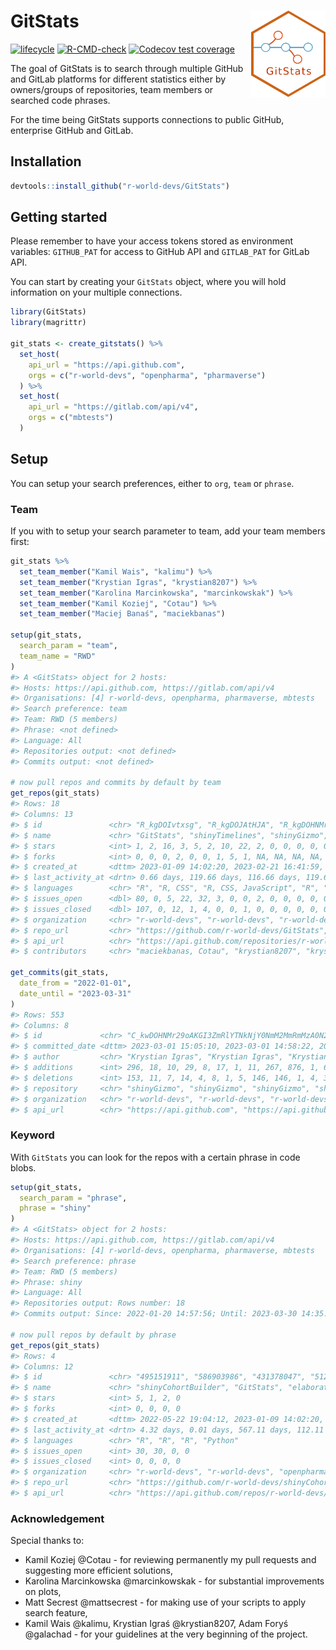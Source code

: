 
<!-- README.md is generated from README.Rmd. Please edit that file -->

# GitStats <img src="man/figures/GitStats_logo.png" align="right" height="138" style="float:right; height:138px;"/>

<!-- badges: start -->

[![lifecycle](https://img.shields.io/badge/lifecycle-experimental-orange.svg)](https://lifecycle.r-lib.org/articles/stages.html#experimental)
[![R-CMD-check](https://github.com/r-world-devs/GitStats/workflows/R-CMD-check/badge.svg)](https://github.com/r-world-devs/GitStats/actions)
[![Codecov test
coverage](https://codecov.io/gh/r-world-devs/GitStats/branch/devel/graph/badge.svg)](https://app.codecov.io/gh/r-world-devs/GitStats?branch=devel)
<!-- badges: end -->

The goal of GitStats is to search through multiple GitHub and GitLab
platforms for different statistics either by owners/groups of
repositories, team members or searched code phrases.

For the time being GitStats supports connections to public GitHub,
enterprise GitHub and GitLab.

## Installation

``` r
devtools::install_github("r-world-devs/GitStats")
```

## Getting started

Please remember to have your access tokens stored as environment
variables: `GITHUB_PAT` for access to GitHub API and `GITLAB_PAT` for
GitLab API.

You can start by creating your `GitStats` object, where you will hold
information on your multiple connections.

``` r
library(GitStats)
library(magrittr)

git_stats <- create_gitstats() %>%
  set_host(
    api_url = "https://api.github.com",
    orgs = c("r-world-devs", "openpharma", "pharmaverse")
  ) %>%
  set_host(
    api_url = "https://gitlab.com/api/v4",
    orgs = c("mbtests")
  )
```

## Setup

You can setup your search preferences, either to `org`, `team` or
`phrase`.

### Team

If you with to setup your search parameter to team, add your team
members first:

``` r
git_stats %>%
  set_team_member("Kamil Wais", "kalimu") %>%
  set_team_member("Krystian Igras", "krystian8207") %>%
  set_team_member("Karolina Marcinkowska", "marcinkowskak") %>%
  set_team_member("Kamil Koziej", "Cotau") %>%
  set_team_member("Maciej Banaś", "maciekbanas")

setup(git_stats,
  search_param = "team",
  team_name = "RWD"
)
#> A <GitStats> object for 2 hosts:
#> Hosts: https://api.github.com, https://gitlab.com/api/v4
#> Organisations: [4] r-world-devs, openpharma, pharmaverse, mbtests
#> Search preference: team
#> Team: RWD (5 members)
#> Phrase: <not defined>
#> Language: All
#> Repositories output: <not defined>
#> Commits output: <not defined>

# now pull repos and commits by default by team
get_repos(git_stats)
#> Rows: 18
#> Columns: 13
#> $ id               <chr> "R_kgDOIvtxsg", "R_kgDOJAtHJA", "R_kgDOHNMr2w", "R_kg…
#> $ name             <chr> "GitStats", "shinyTimelines", "shinyGizmo", "cohortBu…
#> $ stars            <int> 1, 2, 16, 3, 5, 2, 10, 22, 2, 0, 0, 0, 0, 0, 0, 0, 0,…
#> $ forks            <int> 0, 0, 0, 2, 0, 0, 1, 5, 1, NA, NA, NA, NA, NA, NA, NA…
#> $ created_at       <dttm> 2023-01-09 14:02:20, 2023-02-21 16:41:59, 2022-04-20…
#> $ last_activity_at <drtn> 0.66 days, 119.66 days, 116.66 days, 119.66 days, 4.…
#> $ languages        <chr> "R", "R, CSS", "R, CSS, JavaScript", "R", "R, CSS, Ja…
#> $ issues_open      <dbl> 80, 0, 5, 22, 32, 3, 0, 0, 2, 0, 0, 0, 0, 0, 0, 0, 1,…
#> $ issues_closed    <dbl> 107, 0, 12, 1, 4, 0, 0, 1, 0, 0, 0, 0, 0, 0, 0, 0, 0,…
#> $ organization     <chr> "r-world-devs", "r-world-devs", "r-world-devs", "r-wo…
#> $ repo_url         <chr> "https://github.com/r-world-devs/GitStats", "https://…
#> $ api_url          <chr> "https://api.github.com/repositories/r-world-devs/Git…
#> $ contributors     <chr> "maciekbanas, Cotau", "krystian8207", "krystian8207, …

get_commits(git_stats,
  date_from = "2022-01-01",
  date_until = "2023-03-31"
)
#> Rows: 553
#> Columns: 8
#> $ id             <chr> "C_kwDOHNMr29oAKGI3ZmRlYTNkNjY0NmM2MmRmMzA0N2Y0NDhkODQy…
#> $ committed_date <dttm> 2023-03-01 15:05:10, 2023-03-01 14:58:22, 2023-02-28 1…
#> $ author         <chr> "Krystian Igras", "Krystian Igras", "Krystian Igras", "…
#> $ additions      <int> 296, 18, 10, 29, 8, 17, 1, 11, 267, 876, 1, 6, 3, 20, 1…
#> $ deletions      <int> 153, 11, 7, 14, 4, 8, 1, 5, 146, 146, 1, 4, 3, 9, 107, …
#> $ repository     <chr> "shinyGizmo", "shinyGizmo", "shinyGizmo", "shinyGizmo",…
#> $ organization   <chr> "r-world-devs", "r-world-devs", "r-world-devs", "r-worl…
#> $ api_url        <chr> "https://api.github.com", "https://api.github.com", "ht…
```

### Keyword

With `GitStats` you can look for the repos with a certain phrase in code
blobs.

``` r
setup(git_stats,
  search_param = "phrase",
  phrase = "shiny"
)
#> A <GitStats> object for 2 hosts:
#> Hosts: https://api.github.com, https://gitlab.com/api/v4
#> Organisations: [4] r-world-devs, openpharma, pharmaverse, mbtests
#> Search preference: phrase
#> Team: RWD (5 members)
#> Phrase: shiny
#> Language: All
#> Repositories output: Rows number: 18
#> Commits output: Since: 2022-01-20 14:57:56; Until: 2023-03-30 14:35:34; Rows number: 553

# now pull repos by default by phrase
get_repos(git_stats)
#> Rows: 4
#> Columns: 12
#> $ id               <chr> "495151911", "586903986", "431378047", "512764983"
#> $ name             <chr> "shinyCohortBuilder", "GitStats", "elaborator", "open…
#> $ stars            <int> 5, 1, 2, 0
#> $ forks            <int> 0, 0, 0, 0
#> $ created_at       <dttm> 2022-05-22 19:04:12, 2023-01-09 14:02:20, 2021-11-24 …
#> $ last_activity_at <drtn> 4.32 days, 0.01 days, 567.11 days, 112.11 days
#> $ languages        <chr> "R", "R", "R", "Python"
#> $ issues_open      <int> 30, 30, 0, 0
#> $ issues_closed    <int> 0, 0, 0, 0
#> $ organization     <chr> "r-world-devs", "r-world-devs", "openpharma", "openph…
#> $ repo_url         <chr> "https://github.com/r-world-devs/shinyCohortBuilder",…
#> $ api_url          <chr> "https://api.github.com/repos/r-world-devs/shinyCoho…
```

### Acknowledgement

Special thanks to:

- Kamil Koziej @Cotau - for reviewing permanently my pull requests and
  suggesting more efficient solutions,
- Karolina Marcinkowska @marcinkowskak - for substantial improvements on
  plots,
- Matt Secrest @mattsecrest - for making use of your scripts to apply
  search feature,
- Kamil Wais @kalimu, Krystian Igraś @krystian8207, Adam Foryś
  @galachad - for your guidelines at the very beginning of the project.
